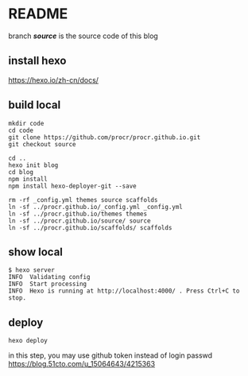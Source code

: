 # README
branch ***source*** is the source code of this blog

## install hexo
https://hexo.io/zh-cn/docs/

## build local

```
mkdir code
cd code
git clone https://github.com/procr/procr.github.io.git
git checkout source

cd ..
hexo init blog
cd blog
npm install
npm install hexo-deployer-git --save

rm -rf _config.yml themes source scaffolds
ln -sf ../procr.github.io/_config.yml _config.yml
ln -sf ../procr.github.io/themes themes
ln -sf ../procr.github.io/source/ source
ln -sf ../procr.github.io/scaffolds/ scaffolds

```

## show local
```
$ hexo server
INFO  Validating config
INFO  Start processing
INFO  Hexo is running at http://localhost:4000/ . Press Ctrl+C to stop.
```

## deploy
```
hexo deploy
```
in this step, you may use github token instead of login passwd
https://blog.51cto.com/u_15064643/4215363